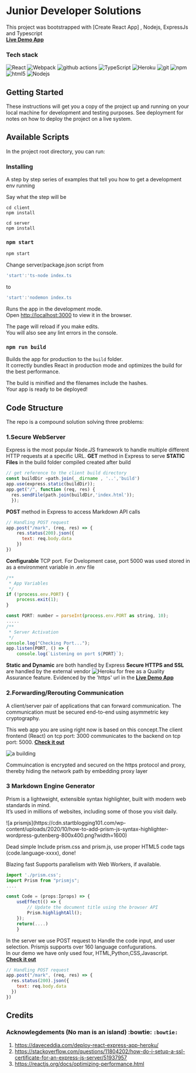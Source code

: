 # Junior Developer Solutions


<p>
This project was bootstrapped with [Create React App] , Nodejs, ExpressJs and Typescript </br> 
<a href="https://pesapaldev.herokuapp.com/"><b>Live Demo App</b></a>
<h3>Tech stack</h3>
<p>
  <img alt="React" src="https://img.shields.io/badge/-React-45b8d8?style=flat-square&logo=react&logoColor=white" />
  <img alt="Webpack" src="https://img.shields.io/badge/-Webpack-8DD6F9?style=flat-square&logo=webpack&logoColor=white" />
  <img alt="github actions" src="https://img.shields.io/badge/-Github_Actions-2088FF?style=flat-square&logo=github-actions&logoColor=white" />
  <img alt="TypeScript" src="https://img.shields.io/badge/-TypeScript-007ACC?style=flat-square&logo=typescript&logoColor=white" />
  <img alt="Heroku" src="https://img.shields.io/badge/-Heroku-430098?style=flat-square&logo=heroku&logoColor=white" />
  <img alt="git" src="https://img.shields.io/badge/-Git-F05032?style=flat-square&logo=git&logoColor=white" /> 
  <img alt="npm" src="https://img.shields.io/badge/-NPM-CB3837?style=flat-square&logo=npm&logoColor=white" />
  <img alt="html5" src="https://img.shields.io/badge/-HTML5-E34F26?style=flat-square&logo=html5&logoColor=white" />
  <img alt="Nodejs" src="https://img.shields.io/badge/-Nodejs-43853d?style=flat-square&logo=Node.js&logoColor=white" />
</p>

## Getting Started

These instructions will get you a copy of the project up and running on your local machine for development and testing purposes. See deployment for notes on how to deploy the project on a live system.

## Available Scripts

In the project root directory, you can run:

### Installing

A step by step series of examples that tell you how to get a development env running

Say what the step will be

```
cd client
npm install
```

```
cd server
npm install
```

### `npm start`

```javascript
npm start
```
Change server/package.json script from 
```javascript
'start':'ts-node index.ts
```
to
```javascript
'start':'nodemon index.ts
```

Runs the app in the development mode.\
Open [http://localhost:3000](http://localhost:3000) to view it in the browser.

The page will reload if you make edits.\
You will also see any lint errors in the console.

### `npm run build`

Builds the app for production to the `build` folder.\
It correctly bundles React in production mode and optimizes the build for the best performance.

The build is minified and the filenames include the hashes.\
Your app is ready to be deployed!

## Code Structure
The repo is a compound solution solving three problems:


### 1.Secure WebServer
Express is the most popular Node.JS framework to handle multiple different HTTP requests at a specific URL.
<b>GET</b> method in Express to serve <b>STATIC Files</b> in the build folder compiled created after build
```javascript
// get reference to the client build directory
const buildDir =path.join(__dirname , '..','build')
app.use(express.static(buildDir));
app.get("/", function (req, res) {
  res.sendFile(path.join(buildDir,'index.html'));
  });
```
<b>POST</b> method in Express to access Markdown API calls 
```javascript
// Handling POST request 
app.post("/mark", (req, res) => {
    res.status(200).json({
      text: req.body.data
    }) 
})
```
<b>Configurable</b> TCP port. For Dvelopment case, port 5000 was used stored in as a environment variable in .env file
```javascript
/**
 * App Variables
 */
if (!process.env.PORT) {
    process.exit(1);
}

const PORT: number = parseInt(process.env.PORT as string, 10);
.....
/**
 * Server Activation
 */
console.log("Checking Port...");
app.listen(PORT, () => {
    console.log(`Listening on port ${PORT}`);
```
<b>Static and Dynamic</b> are both handled by Express 
<b>Secure HTTPS and SSL</b> are handled by the external vendor <img alt="Heroku" src="https://img.shields.io/badge/-Heroku-430098?style=flat-square&logo=heroku&logoColor=white" /> for free as a Quality Assurance feature. Evidenced by the 'https' url in the <a href="https://pesapaldev.herokuapp.com/"><b>Live Demo App</b></a>

### 2.Forwarding/Rerouting Communication
<p> A client/server pair of applications that can forward communication. The communication must be secured end-to-end using asymmetric key cryptography.

This web app you are using right now is based on this concept.The client frontend (React) on tcp port: 3000 communicates to the backend on tcp port: 5000.
<a href="https://pesapaldev.herokuapp.com/#clientApp"><b>Check it out</b></a></p>

![a building](https://res.cloudinary.com/practicaldev/image/fetch/s--trIHyE7j--/c_imagga_scale,f_auto,fl_progressive,h_420,q_auto,w_1000/https://dev-to-uploads.s3.amazonaws.com/uploads/articles/y0rlzfwgr39e76gg8nsl.PNG)
<p>Commuincation is encrypted and secured on the https protocol and proxy, thereby hiding the network path by embedding proxy layer</p>


### 3 Markdown Engine Generator
<p>Prism is a lightweight, extensible syntax highlighter, built with modern web standards in mind.</br> It’s used in millions of websites, including some of those you visit daily.</p>
![a prismjs](https://cdn.startblogging101.com/wp-content/uploads/2020/10/how-to-add-prism-js-syntax-highlighter-wordpress-gutenberg-800x400.png?width=1600)
<p>Dead simple
Include prism.css and prism.js, use proper HTML5 code tags (code.language-xxxx), done!</p>
<p>Blazing fast
Supports parallelism with Web Workers, if available.</p>

```javascript
import './prism.css';
import Prism from "prismjs";
....

const Code = (props:Iprops) => {
    useEffect(() => {
        // Update the document title using the browser API
        Prism.highlightAll();
    });
    return(....)
    }
  ```
  <p> In the server we use POST request to Handle the code input, and user selection. Prismjs supports over 160 language confugurations.</br>
  In our demo we have only used four, HTML,Python,CSS,Javascript. </br>
  <a href="https://pesapaldev.herokuapp.com/#faq"><b>Check it out</b></a></p>
 
  ```javascript
// Handling POST request 
app.post("/mark", (req, res) => {
    res.status(200).json({
      text: req.body.data
    }) 
})
```
## Credits
### Acknowlegdements (No man is an island)  :bowtie: `:bowtie:`
1. https://daveceddia.com/deploy-react-express-app-heroku/
2. https://stackoverflow.com/questions/11804202/how-do-i-setup-a-ssl-certificate-for-an-express-js-server/51937957
3. https://reactjs.org/docs/optimizing-performance.html


